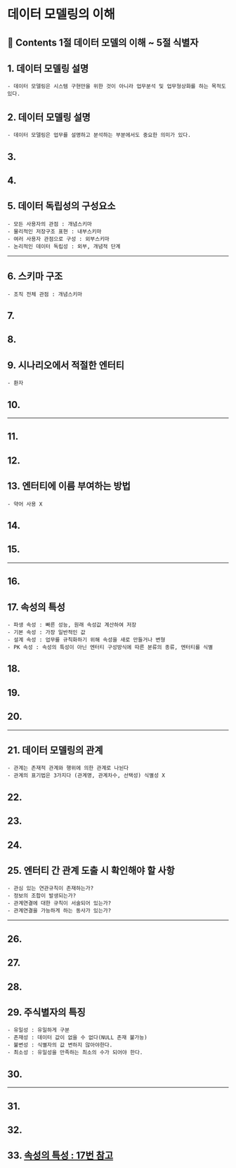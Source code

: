 # 데이터 모델링의 이해
**:book: Contents 1절 데이터 모델의 이해 ~ 5절 식별자**
---
## 1. 데이터 모델링 설명
    - 데이터 모델링은 시스템 구현만을 위한 것이 아니라 업무분석 및 업무형상화를 하는 목적도 있다.
## 2. 데이터 모델링 설명
    - 데이터 모델링은 업무를 설명하고 분석하는 부분에서도 중요한 의미가 있다.
## 3.
## 4.
## 5. 데이터 독립성의 구성요소
    - 모든 사용자의 관점 : 개념스키마
    - 물리적인 저장구조 표현 : 내부스키마
    - 여러 사용자 관점으로 구성 : 외부스키마
    - 논리적인 데이터 독립성 : 외부, 개념적 단계
---
## 6. 스키마 구조
    - 조직 전체 관점 : 개념스키마
## 7.
## 8.
## 9. 시나리오에서 적절한 엔터티
    - 환자
## 10.
---
## 11.
## 12.
## 13. 엔터티에 이름 부여하는 방법
    - 약어 사용 X
## 14.
## 15.
---
## 16.
## 17. 속성의 특성
    - 파생 속성 : 빠른 성능, 원래 속성값 계산하여 저장
    - 기본 속성 : 가장 일반적인 값
    - 설계 속성 : 업무를 규칙화하기 위해 속성을 새로 만들거나 변형
    - PK 속성 : 속성의 특성이 아닌 엔터티 구성방식에 따른 분류의 종류, 엔터티를 식별
## 18.
## 19.
## 20.
---
## 21. 데이터 모델링의 관계
    - 관계는 존재적 관계와 행위에 의한 관계로 나뉜다
    - 관계의 표기법은 3가지다 (관계명, 관계차수, 선택성) 식별성 X
## 22.
## 23.
## 24.
## 25. 엔터티 간 관계 도출 시 확인해야 할 사항
    - 관심 있는 연관규칙이 존재하는가?
    - 정보의 조합이 발생되는가?
    - 관계연결에 대한 규칙이 서술되어 있는가?
    - 관계연결을 가능하게 하는 동사가 있는가?
---
## 26.
## 27.
## 28.
## 29. 주식별자의 특징
    - 유일성 : 유일하게 구분
    - 존재성 : 데이터 값이 없을 수 없다(NULL 존재 불가능)
    - 불변성 : 식별자의 값 변하지 않아야한다.
    - 최소성 : 유일성을 만족하는 최소의 수가 되어야 한다.
## 30.
---
## 31.
## 32.
## 33. [속성의 특성 : 17번 참고](#17-속성의-특성)
